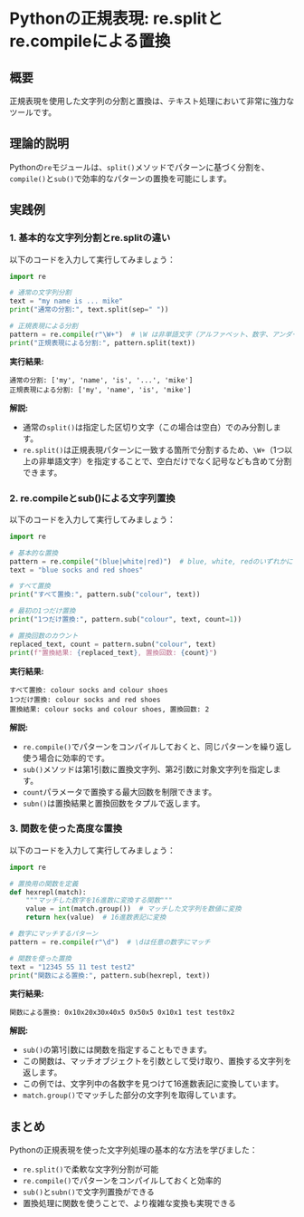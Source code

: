 # Pythonの正規表現: re.splitとre.compileによる置換

## 概要
正規表現を使用した文字列の分割と置換は、テキスト処理において非常に強力なツールです。

## 理論的説明
Pythonの`re`モジュールは、`split()`メソッドでパターンに基づく分割を、`compile()`と`sub()`で効率的なパターンの置換を可能にします。

## 実践例

### 1. 基本的な文字列分割とre.splitの違い

以下のコードを入力して実行してみましょう：

```python
import re

# 通常の文字列分割
text = "my name is ... mike"
print("通常の分割:", text.split(sep=" "))

# 正規表現による分割
pattern = re.compile(r"\W+")  # \W は非単語文字（アルファベット、数字、アンダースコア以外）
print("正規表現による分割:", pattern.split(text))
```

**実行結果:**
```
通常の分割: ['my', 'name', 'is', '...', 'mike']
正規表現による分割: ['my', 'name', 'is', 'mike']
```

**解説:**
- 通常の`split()`は指定した区切り文字（この場合は空白）でのみ分割します。
- `re.split()`は正規表現パターンに一致する箇所で分割するため、`\W+`（1つ以上の非単語文字）を指定することで、空白だけでなく記号なども含めて分割できます。

### 2. re.compileとsub()による文字列置換

以下のコードを入力して実行してみましょう：

```python
import re

# 基本的な置換
pattern = re.compile("(blue|white|red)")  # blue, white, redのいずれかにマッチ
text = "blue socks and red shoes"

# すべて置換
print("すべて置換:", pattern.sub("colour", text))

# 最初の1つだけ置換
print("1つだけ置換:", pattern.sub("colour", text, count=1))

# 置換回数のカウント
replaced_text, count = pattern.subn("colour", text)
print(f"置換結果: {replaced_text}, 置換回数: {count}")
```

**実行結果:**
```
すべて置換: colour socks and colour shoes
1つだけ置換: colour socks and red shoes
置換結果: colour socks and colour shoes, 置換回数: 2
```

**解説:**
- `re.compile()`でパターンをコンパイルしておくと、同じパターンを繰り返し使う場合に効率的です。
- `sub()`メソッドは第1引数に置換文字列、第2引数に対象文字列を指定します。
- `count`パラメータで置換する最大回数を制限できます。
- `subn()`は置換結果と置換回数をタプルで返します。

### 3. 関数を使った高度な置換

以下のコードを入力して実行してみましょう：

```python
import re

# 置換用の関数を定義
def hexrepl(match):
    """マッチした数字を16進数に変換する関数"""
    value = int(match.group())  # マッチした文字列を数値に変換
    return hex(value)  # 16進数表記に変換

# 数字にマッチするパターン
pattern = re.compile(r"\d")  # \dは任意の数字にマッチ

# 関数を使った置換
text = "12345 55 11 test test2"
print("関数による置換:", pattern.sub(hexrepl, text))
```

**実行結果:**
```
関数による置換: 0x10x20x30x40x5 0x50x5 0x10x1 test test0x2
```

**解説:**
- `sub()`の第1引数には関数を指定することもできます。
- この関数は、マッチオブジェクトを引数として受け取り、置換する文字列を返します。
- この例では、文字列中の各数字を見つけて16進数表記に変換しています。
- `match.group()`でマッチした部分の文字列を取得しています。

## まとめ

Pythonの正規表現を使った文字列処理の基本的な方法を学びました：
- `re.split()`で柔軟な文字列分割が可能
- `re.compile()`でパターンをコンパイルしておくと効率的
- `sub()`と`subn()`で文字列置換ができる
- 置換処理に関数を使うことで、より複雑な変換も実現できる
